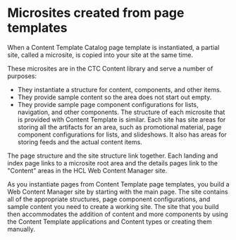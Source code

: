 # Microsites created from page templates

When a Content Template Catalog page template is instantiated, a partial site, called a microsite, is copied into your site at the same time.

These microsites are in the CTC Content library and serve a number of purposes:

-   They instantiate a structure for content, components, and other items.
-   They provide sample content so the area does not start out empty.
-   They provide sample page component configurations for lists, navigation, and other components. The structure of each microsite that is provided with Content Template is similar. Each site has site areas for storing all the artifacts for an area, such as promotional material, page component configurations for lists, and slideshows. It also has areas for storing feeds and the actual content items.

The page structure and the site structure link together. Each landing and index page links to a microsite root area and the details pages link to the "Content" areas in the HCL Web Content Manager site.

As you instantiate pages from Content Template page templates, you build a Web Content Manager site by starting with the main page. The site contains all of the appropriate structures, page component configurations, and sample content you need to create a working site. The site that you build then accommodates the addition of content and more components by using the Content Template applications and Content types or creating them manually.


